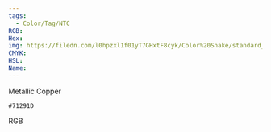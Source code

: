```yaml
---
tags:
  - Color/Tag/NTC
RGB:
Hex:
img: https://filedn.com/l0hpzxl1f01yT7GHxtF8cyk/Color%20Snake/standard_csv_to_svg/%23/71291D.svg
CMYK:
HSL:
Name:
---
```

Metallic Copper
```palette
#71291D
```
RGB
